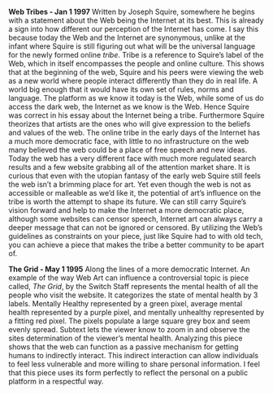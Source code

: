 **Web Tribes - Jan 1 1997**
Written by Joseph Squire, somewhere he begins with a statement about the Web being
the Internet at its best. This is already a sign into how different our perception of the
Internet has come. I say this because today the Web and the Internet are synonymous,
unlike at the infant where Squire is still figuring out what will be the universal language
for the newly formed online _tribe_. Tribe is a reference to Squire’s label of the Web,
which in itself encompasses the people and online culture. This shows that at the
beginning of the web, Squire and his peers were viewing the web as a new world
where people interact differently than they do in real life. A world big enough that it
would have its own set of rules, norms and language. The platform as we know it today
is the Web, while some of us do access the dark web, the Internet as we know is the
Web. Hence Squire was correct in his essay about the Internet being a tribe.
Furthermore Squire theorizes that artists are the ones who will give expression to the
beliefs and values of the web. The online tribe in the early days of the Internet has a
much more democratic face, with little to no infrastructure on the web many believed
the web could be a place of free speech and new ideas. Today the web has a very
different face with much more regulated search results and a few website grabbing all
of the attention market share. It is curious that even with the utopian fantasy of the
early web Squire still feels the web isn’t a brimming place for art. Yet even though the
web is not as accessible or malleable as we’d like it, the potential of art’s influence on
the tribe is worth the attempt to shape its future. We can still carry Squire’s vision
forward and help to make the Internet a more democratic place, although some 
websites can censor speech, Internet art can always carry a deeper message that can
not be ignored or censored. By utilizing the Web’s guidelines as constraints on your
piece, just like Squire had to with old tech, you can achieve a piece that makes the
tribe a better community to be apart of.

**The Grid - May 1 1995**
Along the lines of a more democratic Internet. An example of the way Web Art can
influence a controversial topic is piece called, _The Grid_, by the Switch Staff represents
the mental health of all the people who visit the website. It categorizes the state of
mental health by 3 labels. Mentally Healthy represented by a green pixel, average
mental health represented by a purple pixel, and mentally unhealthy represented by a
fitting red pixel. The pixels populate a large square grey box and seem evenly spread.
Subtext lets the viewer know to zoom in and observe the sites determination of the
viewer’s mental health. Analyzing this piece shows that the web can function as a
passive mechanism for getting humans to indirectly interact. This indirect interaction
can allow individuals to feel less vulnerable and more willing to share personal
information. I feel that this piece uses its form perfectly to reflect the personal on a
public platform in a respectful way.
